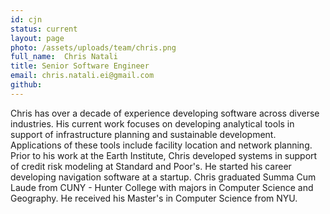 ```yaml
---
id: cjn
status: current
layout: page
photo: /assets/uploads/team/chris.png
full_name:  Chris Natali
title: Senior Software Engineer
email: chris.natali.ei@gmail.com
github: 
---
```

Chris has over a decade of experience developing software across diverse industries.  His current work focuses on developing analytical tools in support of infrastructure planning and sustainable development.  Applications of these tools include facility location and network planning.  Prior to his work at the Earth Institute, Chris developed systems in support of credit risk modeling at Standard and Poor's.  He started his career developing navigation software at a startup.  Chris graduated Summa Cum Laude from CUNY - Hunter College with majors in Computer Science and Geography.  He received his Master's in Computer Science from NYU.
